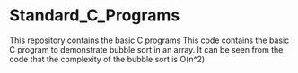 # Standard_C_Programs
This repository contains the basic C programs 
This code contains the basic C program to demonstrate bubble sort in an array. It can be seen from the code that the complexity of the bubble sort is O(n^2)

